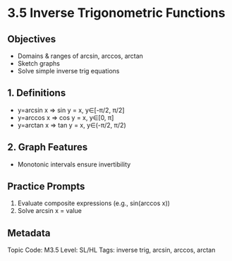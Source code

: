 # 3.5 Inverse Trigonometric Functions

## Objectives
- Domains & ranges of arcsin, arccos, arctan
- Sketch graphs
- Solve simple inverse trig equations

## 1. Definitions
- y=arcsin x ⇒ sin y = x, y∈[-π/2, π/2]
- y=arccos x ⇒ cos y = x, y∈[0, π]
- y=arctan x ⇒ tan y = x, y∈(-π/2, π/2)

## 2. Graph Features
- Monotonic intervals ensure invertibility

## Practice Prompts
1. Evaluate composite expressions (e.g., sin(arccos x))
2. Solve arcsin x = value

## Metadata
Topic Code: M3.5
Level: SL/HL
Tags: inverse trig, arcsin, arccos, arctan
